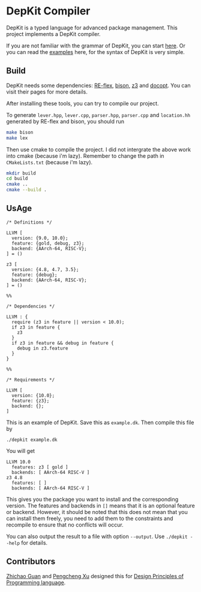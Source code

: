 # DepKit Compiler

DepKit is a typed language for advanced package management. This project implements a DepKit compiler.

If you are not familiar with the grammar of DepKit, you can start [here](). Or you can read the [examples](https://github.com/vbcpascal/depkit/tree/master/examples) here, for the syntax of DepKit is very simple.

## Build

DepKit needs some dependencies: [RE-flex](https://www.genivia.com/doc/reflex/html/index.html), [bison](https://www.gnu.org/software/bison/), [z3](https://github.com/Z3Prover/z3) and [docopt](https://github.com/docopt/docopt.cpp). You can visit their pages for more details.

After installing these tools, you can try to compile our project.

To generate `lever.hpp`, `lever.cpp`, `parser.hpp`, `parser.cpp` and `location.hh` generated by RE-flex and bison, you should run

``` bash
make bison
make lex
```

Then use cmake to compile the project. I did not intergrate the above work into cmake (because i'm lazy). Remember to change the path in `CMakeLists.txt` (because i'm lazy).

``` bash
mkdir build
cd build
cmake ..
cmake --build .
```

## UsAge

``` 
/* Definitions */

LLVM [
  version: {9.0, 10.0};
  feature: {gold, debug, z3};
  backend: {AArch-64, RISC-V};
] = ()

z3 [
  version: {4.8, 4.7, 3.5};
  feature: {debug};
  backend: {AArch-64, RISC-V};
] = ()

%%

/* Dependencies */

LLVM : {
  require (z3 in feature || version < 10.0);
  if z3 in feature {
    z3  
  }
  if z3 in feature && debug in feature {
    debug in z3.feature
  }
}

%%

/* Requirements */

LLVM [
  version: {10.0};
  feature: {z3};
  backend: {};
]
```

This is an example of DepKit. Save this as `example.dk`. Then compile this file by

```
./depkit example.dk
```

You will get

```
LLVM 10.0
  features: z3 [ gold ]
  backends: [ AArch-64 RISC-V ]
z3 4.8
  features: [ ]
  backends: [ AArch-64 RISC-V ]
```

This gives you the package you want to install and the corresponding version. The features and backends in `[]` means that it is an optional feature or backend. However, it should be noted that this does not mean that you can install them freely, you need to add them to the constraints and recompile to ensure that no conflicts will occur.

You can also output the result to a file with option `--output`. Use `./depkit --help` for details.

## Contributors

[Zhichao Guan](https://github.com/vbcpascal) and [Pengcheng Xu](https://github.com/KireinaHoro/) designed this for [Design Principles of Programming language](https://xiongyingfei.github.io/DPPL/2020/main.htm).